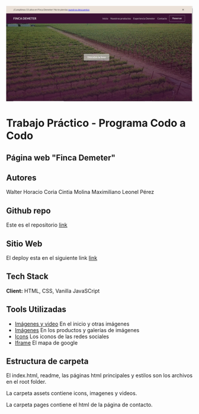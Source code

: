 ![Viñedos Demeter](./imagenes/FincaDemeter.png)

# <h1> Trabajo Práctico - Programa Codo a Codo</h>
## <h2>Página web "Finca Demeter"</h2>

## Autores

Walter Horacio Coria
Cintia Molina
Maximiliano Leonel Pérez

## Github repo

Este es el repositorio [link](https://github.com/finca-demeter-web/grupo_17_finca-demeter) 

## Sitio Web

El deploy esta en el siguiente link [link](https://fincademeter.vercel.app/)

## Tech Stack

**Client:** HTML, CSS, Vanilla JavaSCript

## Tools Utilizadas

- [Imágenes y video](https://unsplash.com/) En el inicio y otras imágenes
- [Imágenes](https://www.google.com/) En los productos y galerías de imágenes
- [Icons](https://boxicons.com/) Los iconos de las redes sociales
- [Iframe]("https://www.google.com/maps/") El mapa de google


## Estructura de carpeta

El index.html, readme, las páginas html principales y estilos son los archivos en el root folder.

La carpeta assets contiene icons, imagenes y videos.

La carpeta pages contiene el html de la página de contacto.


